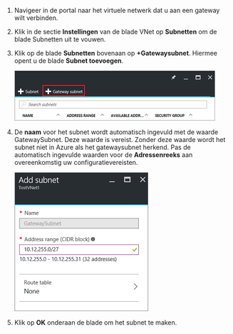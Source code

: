 1. Navigeer in de portal naar het virtuele netwerk dat u aan een gateway wilt verbinden.

2. Klik in de sectie **Instellingen** van de blade VNet op **Subnetten** om de blade Subnetten uit te vouwen.

3. Klik op de blade **Subnetten** bovenaan op **+Gatewaysubnet**. Hiermee opent u de blade **Subnet toevoegen**. 

    ![Voeg het gatewaysubnet toe](./media/vpn-gateway-add-gwsubnet-rm-portal-include/newgwsubnet450.png "Add the gateway subnet")

4. De **naam** voor het subnet wordt automatisch ingevuld met de waarde GatewaySubnet. Deze waarde is vereist. Zonder deze waarde wordt het subnet niet in Azure als het gatewaysubnet herkend. Pas de automatisch ingevulde waarden voor de **Adressenreeks** aan overeenkomstig uw configuratievereisten.

    ![Het subnet toevoegen](./media/vpn-gateway-add-gwsubnet-rm-portal-include/addgwsubnet300.png "Adding the subnet")

6. Klik op **OK** onderaan de blade om het subnet te maken.



<!--HONumber=Oct16_HO1-->


